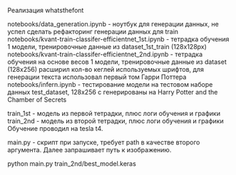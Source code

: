 Реализация whatsthefont

notebooks/data_generation.ipynb - ноутбук для генерации данных, не успел сделать рефакторинг генерации данных для train
notebooks/kvant-train-classifer-efficientnet_1st.ipynb - тетрадка обучения 1 модели, тренировочные данные из dataset_1st_train (128x128px)
notebooks/kvant-train-classifer-efficientnet_2nd.ipynb - тетрадка обучения на основе весов 1 модели, тренировочные данные из dataset (128x256) расширил кол-во кеглей используемых шрифтов, для генерации текста использовал первый том Гарри Поттера
notebooks/infern.ipynb - тестирование модели на тестовом наборе данных test_dataset, 128x256 c генерированы на Harry Potter and the Chamber of Secrets


train_1st - модель из первой тетрадки, плюс логи обучения и графики
train_2nd - модель из второй тетрадки, плюс логи обучения и графики
Обучение проводил на tesla t4.

main.py - скрипт при запуске, требует path  в качестве второго аргумента. Далее запрашивает путь к изображению.

python main.py train_2nd/best_model.keras
